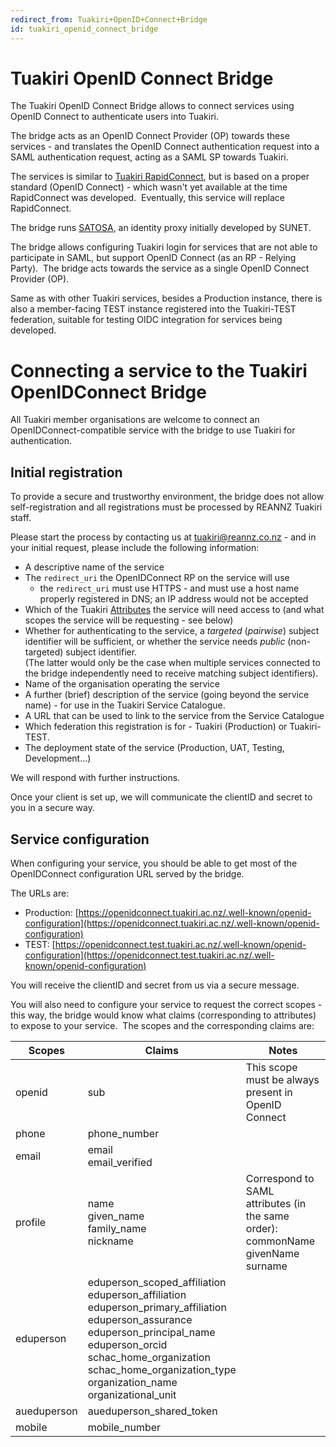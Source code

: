 ```yaml
---
redirect_from: Tuakiri+OpenID+Connect+Bridge
id: tuakiri_openid_connect_bridge
---
```

# Tuakiri OpenID Connect Bridge

The Tuakiri OpenID Connect Bridge allows to connect services using OpenID Connect to authenticate users into Tuakiri.

The bridge acts as an OpenID Connect Provider (OP) towards these services - and translates the OpenID Connect authentication request into a SAML authentication request, acting as a SAML SP towards Tuakiri.

The services is similar to [Tuakiri RapidConnect](https://rapidconnect.tuakiri.ac.nz/), but is based on a proper standard (OpenID Connect) - which wasn't yet available at the time RapidConnect was developed.  Eventually, this service will replace RapidConnect.

The bridge runs [SATOSA](https://github.com/IdentityPython/SATOSA), an identity proxy initially developed by SUNET.

The bridge allows configuring Tuakiri login for services that are not able to participate in SAML, but support OpenID Connect (as an RP - Relying Party).  The bridge acts towards the service as a single OpenID Connect Provider (OP).

Same as with other Tuakiri services, besides a Production instance, there is also a member-facing TEST instance registered into the Tuakiri-TEST federation, suitable for testing OIDC integration for services being developed.

# Connecting a service to the Tuakiri OpenIDConnect Bridge

All Tuakiri member organisations are welcome to connect an OpenIDConnect-compatible service with the bridge to use Tuakiri for authentication.

## Initial registration

To provide a secure and trustworthy environment, the bridge does not allow self-registration and all registrations must be processed by REANNZ Tuakiri staff.

Please start the process by contacting us at [tuakiri@reannz.co.nz](mailto:tuakiri@reannz.co.nz) - and in your initial request, please include the following information:

*   A descriptive name of the service
*   The `redirect_uri` the OpenIDConnect RP on the service will use
    *   the `redirect_uri` must use HTTPS - and must use a host name properly registered in DNS; an IP address would not be accepted
*   Which of the Tuakiri [Attributes](attributes) the service will need access to (and what scopes the service will be requesting - see below)
*   Whether for authenticating to the service, a _targeted_ (_pairwise_) subject identifier will be sufficient, or whether the service needs _public_ (non-targeted) subject identifier.  
    (The latter would only be the case when multiple services connected to the bridge independently need to receive matching subject identifiers).
*   Name of the organisation operating the service
*   A further (brief) description of the service (going beyond the service name) - for use in the Tuakiri Service Catalogue.
*   A URL that can be used to link to the service from the Service Catalogue
*   Which federation this registration is for - Tuakiri (Production) or Tuakiri-TEST.
*   The deployment state of the service (Production, UAT, Testing, Development...)

We will respond with further instructions.

Once your client is set up, we will communicate the clientID and secret to you in a secure way.

## Service configuration

When configuring your service, you should be able to get most of the OpenIDConnect configuration URL served by the bridge.

The URLs are:

*   Production: [https://openidconnect.tuakiri.ac.nz/.well-known/openid-configuration](https://openidconnect.tuakiri.ac.nz/.well-known/openid-configuration)
*   TEST: [https://openidconnect.test.tuakiri.ac.nz/.well-known/openid-configuration](https://openidconnect.test.tuakiri.ac.nz/.well-known/openid-configuration)

You will receive the clientID and secret from us via a secure message.

You will also need to configure your service to request the correct scopes - this way, the bridge would know what claims (corresponding to attributes) to expose to your service.  The scopes and the corresponding claims are: 

| Scopes | Claims | Notes |
| --- | --- | --- |
| openid | sub | This scope must be always present in OpenID Connect |
| phone | phone\_number |     |
| email | email  <br>email\_verified |     |
| profile | name  <br>given\_name  <br>family\_name  <br>nickname | Correspond to SAML attributes (in the same order):  <br>commonName  <br>givenName  <br>surname |
| eduperson | eduperson\_scoped\_affiliation  <br>eduperson\_affiliation  <br>eduperson\_primary\_affiliation  <br>eduperson\_assurance  <br>eduperson\_principal\_name  <br>eduperson\_orcid  <br>schac\_home\_organization  <br>schac\_home\_organization\_type  <br>organization\_name  <br>organizational\_unit |     |
| aueduperson | aueduperson\_shared\_token |     |
| mobile | mobile\_number |     |
